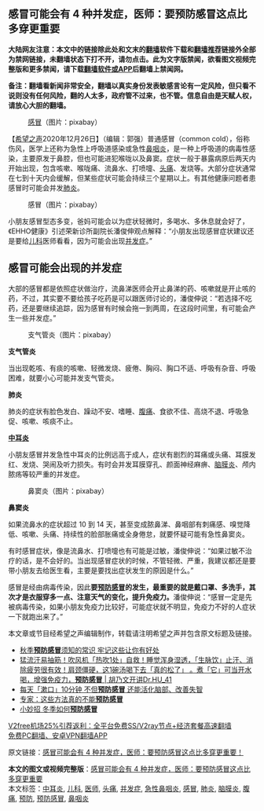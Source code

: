  <h2>感冒可能会有 4 种并发症，医师：要预防感冒这点比多穿更重要</h2> <p class="notice"><b>大陆网友注意：本文中的链接除此处和文末的<a href="https://github.com/bannedbook/fanqiang" >翻墙</a>软件下载和<a href="https://github.com/killgcd/justmysocks/blob/master/README.md">翻墙推荐</a>链接外全部为禁网链接，未翻墙状态下打不开，请勿点击。此为文字版禁闻，欲看图文视频完整版和更多禁闻，请下载<a href="https://github.com/bannedbook/fanqiang">翻墙软件或APP</a>后翻墙上禁闻网。</p><p>备注：翻墙看新闻非常安全，翻墙以真实身份发表敏感言论有一定风险，但只看不说则没有任何风险，翻的人太多，政府管不过来，也不管。信息自由是天赋人权，请放心大胆的翻墙。</b></p>  <div class="entry"> <figure><figcaption><a href="https://www.bannedbook.org/bnews/tag/%E6%84%9F%E5%86%92/" class="st_tag internal_tag" rel="tag" title="标签 感冒 下的日志">感冒</a>（图片：pixabay）</figcaption></figure> <p>【<span class='wp_keywordlink_affiliate'><a href="https://www.soundofhope.org" title="希望之声" target="_blank">希望之声</a></span>2020年12月26日】（编辑：郭强）普通感冒（common cold），俗称伤风，医学上还称为急性上呼吸道感染或急性<a href="https://www.bannedbook.org/bnews/tag/%e9%bc%bb%e5%92%bd%e7%82%8e/" class="st_tag internal_tag" rel="tag" title="标签 鼻咽炎 下的日志">鼻咽炎</a>，是一种上呼吸道的病毒性感染，主要原发于鼻腔，但也可能进犯喉咙以及鼻窦。症状一般于暴露病原后两天内开始出现，包含咳嗽、喉咙痛、流鼻水、打喷嚏、<a href="https://www.bannedbook.org/bnews/tag/%e5%a4%b4%e7%97%9b/" class="st_tag internal_tag" rel="tag" title="标签 头痛 下的日志">头痛</a>、发烧等。大部分症状通常在七到十天内会缓解，但某些症状可能会持续三个星期以上。有其他健康问题者患感冒时可能会并发<a href="https://www.bannedbook.org/bnews/tag/%e8%82%ba%e7%82%8e/" class="st_tag internal_tag" rel="tag" title="标签 肺炎 下的日志">肺炎</a>。</p> <figure><figcaption>感冒（图片：pixabay）</figcaption></figure> <p>小朋友感冒型态多变，爸妈可能会以为症状轻微时，多喝水、多休息就会好了，《EHHO健康》引述荣新诊所副院长潘俊伸观点解释：“小朋友出现感冒症状建议还是要给<a href="https://www.bannedbook.org/bnews/tag/%E5%84%BF%E7%A7%91/" class="st_tag internal_tag" rel="tag" title="标签 儿科 下的日志">儿科</a>医师看看，因为可能会出现<a href="https://www.bannedbook.org/bnews/tag/%E5%B9%B6%E5%8F%91%E7%97%87/" class="st_tag internal_tag" rel="tag" title="标签 并发症 下的日志">并发症</a>。”</p> <h2>感冒可能会出现的并发症</h2> <p>大部的感冒都是依照症状做治疗，流鼻涕医师会开止鼻涕的药、咳嗽就是开止咳的药，不过，其实要不要给孩子吃药是可以跟医师讨论的，潘俊伸说：“若选择不吃药，还是要继续追踪，因为感冒有时候会拖一到两周，在这段时间里，有可能会产生一些并发症。”</p>  <figure><figcaption>支气管炎（图片：pixabay）</figcaption></figure> <p><strong>支气管炎</strong></p> <p>当出现乾咳、有痰的咳嗽、轻微发烧、疲倦、胸闷、胸口不适、呼吸有杂音、呼吸困难，就要小心可能并发支气管炎。</p> <p><strong>肺炎</strong></p>  <p>肺炎的症状有脸色发白、躁动不安、嗜睡、<a href="https://www.bannedbook.org/bnews/tag/%e8%85%b9%e7%97%9b/" class="st_tag internal_tag" rel="tag" title="标签 腹痛 下的日志">腹痛</a>、食欲不佳、高烧不退、呼吸急促、咳嗽、咳痰不止。</p> <p><strong><a href="https://www.bannedbook.org/bnews/tag/%E4%B8%AD%E8%80%B3%E7%82%8E/" class="st_tag internal_tag" rel="tag" title="标签 中耳炎 下的日志">中耳炎</a></strong></p> <p>小朋友感冒并发急性中耳炎的比例远高于成人，症状有剧烈的耳痛或头痛、耳膜发红、发烧、哭闹及听力损失。有时会并发耳膜穿孔、颜面神经麻痹、<a href="https://www.bannedbook.org/bnews/tag/%E8%84%91%E8%86%9C%E7%82%8E/" class="st_tag internal_tag" rel="tag" title="标签 脑膜炎 下的日志">脑膜炎</a>、颅内脓疡等较严重的并发症。</p>  <figure><figcaption>鼻窦炎（图片：pixabay）</figcaption></figure> <p><strong>鼻窦炎</strong></p> <p>如果流鼻水的症状超过 10 到 14 天，甚至变成脓鼻涕、鼻咽部有刺痛感、嗅觉降低、咳嗽、头痛、持续性的脸部胀痛或全身倦怠，就要怀疑可能有急性鼻窦炎。</p> <p>有时感冒症状，像是流鼻水、打喷嚏也有可能是过敏，潘俊伸说：“如果过敏不治疗的话，是不会好的。当出现感冒症状的时候，不管轻微、严重，我建议都还是要带小朋友去给医生看，主要是要找出症状发生的原因是什么。”</p>  <p>感冒是经由病毒传染，因此<strong>要<a href="https://www.bannedbook.org/bnews/tag/%E9%A2%84%E9%98%B2%E6%84%9F%E5%86%92/" class="st_tag internal_tag" rel="tag" title="标签 预防感冒 下的日志">预防感冒</a>的发生，最重要的就是戴口罩、多洗手，其次才是衣服穿多一点、注意天气的变化，提升免疫力。</strong>潘俊伸说：“感冒一定是先被病毒传染，如果小朋友免疫力比较好，可能症状就不明显，免疫力不好的人症状一下就跑出来了。”</p> <p>本文章或节目经希望之声编辑制作，转载请注明希望之声并包含原文标题及链接。</p> <ul class='op-related-articles' title='相关阅读'> <li><a href='https://www.bannedbook.org/bnews/health/20201003/1407395.html' target='_blank'>秋季<b>预防感冒</b>须知的常识 牢记这些让你有好处</a></li> <li><a href='https://www.bannedbook.org/bnews/lifebaike/20200703/1354650.html' target='_blank'>猛流汗易抽筋！吹风机「热吹1处」自救！睡觉浑身湿透，「生脉饮」止汗、消除疲劳很有效！肩颈僵硬，这1碗汤喝下去「真的松了」 。煮「它」可当开水喝，增强免疫力，<b>预防感冒</b> | 胡乃文开讲Dr.HU_41</a></li> <li><a href='https://www.bannedbook.org/bnews/health/20200518/1330427.html' target='_blank'>每天「漱口」10分钟 不但<b>预防感冒</b> 还能活化脑部、改善失智</a></li> <li><a href='https://www.bannedbook.org/bnews/health/20190329/1105076.html' target='_blank'>专家：这些方法真的不能<b>预防感冒</b></a></li> <li><a href='https://www.bannedbook.org/bnews/health/20181119/1033567.html' target='_blank'>小妙招 冬季如何<b>预防感冒</b></a></li> </ul> <p class="texttj"> <a href="https://www.bannedbook.org/forum23/topic22702.html" target="_blank">V2free机场25%引荐返利：全平台免费SS/V2ray节点+经济套餐高速翻墙</a><br/> <a href="https://github.com/bannedbook/fanqiang/wiki/%E7%A6%81%E9%97%BB%E7%BD%91%E5%AE%89%E5%8D%93%E7%BF%BB%E5%A2%99%E6%96%B0%E9%97%BBAPP" target="_blank">免费PC翻墙、安卓VPN翻墙APP</a></p><p>原文链接：<a class="src_link"  href="https://www.soundofhope.org/post/457426" target="_blank">感冒可能会有 4 种并发症，医师：要预防感冒这点比多穿更重要！</a></p><a name='sharetosocial'></a>       <div><b>本文的图文或视频完整版</b>：<a href='https://www.bannedbook.org/bnews/comments/20201227/1455641.html'>感冒可能会有 4 种并发症，医师：要预防感冒这点比多穿更重要</a></div>  </div><!--END ENTRY--> <div class="postfooter"> <div>本文标签：<a href="https://www.bannedbook.org/bnews/tag/%E4%B8%AD%E8%80%B3%E7%82%8E/" rel="tag">中耳炎</a>, <a href="https://www.bannedbook.org/bnews/tag/%E5%84%BF%E7%A7%91/" rel="tag">儿科</a>, <a href="https://www.bannedbook.org/bnews/tag/%E5%8C%BB%E5%B8%88/" rel="tag">医师</a>, <a href="https://www.bannedbook.org/bnews/tag/%e5%a4%b4%e7%97%9b/" rel="tag">头痛</a>, <a href="https://www.bannedbook.org/bnews/tag/%E5%B9%B6%E5%8F%91%E7%97%87/" rel="tag">并发症</a>, <a href="https://www.bannedbook.org/bnews/tag/%e6%80%a5%e6%80%a7%e9%bc%bb%e5%92%bd%e7%82%8e/" rel="tag">急性鼻咽炎</a>, <a href="https://www.bannedbook.org/bnews/tag/%E6%84%9F%E5%86%92/" rel="tag">感冒</a>, <a href="https://www.bannedbook.org/bnews/tag/%e8%82%ba%e7%82%8e/" rel="tag">肺炎</a>, <a href="https://www.bannedbook.org/bnews/tag/%E8%84%91%E8%86%9C%E7%82%8E/" rel="tag">脑膜炎</a>, <a href="https://www.bannedbook.org/bnews/tag/%e8%85%b9%e7%97%9b/" rel="tag">腹痛</a>, <a href="https://www.bannedbook.org/bnews/tag/%E9%A2%84%E9%98%B2/" rel="tag">预防</a>, <a href="https://www.bannedbook.org/bnews/tag/%E9%A2%84%E9%98%B2%E6%84%9F%E5%86%92/" rel="tag">预防感冒</a>, <a href="https://www.bannedbook.org/bnews/tag/%e9%bc%bb%e5%92%bd%e7%82%8e/" rel="tag">鼻咽炎</a></div>  </div><!--END POSTFOOTER--> 